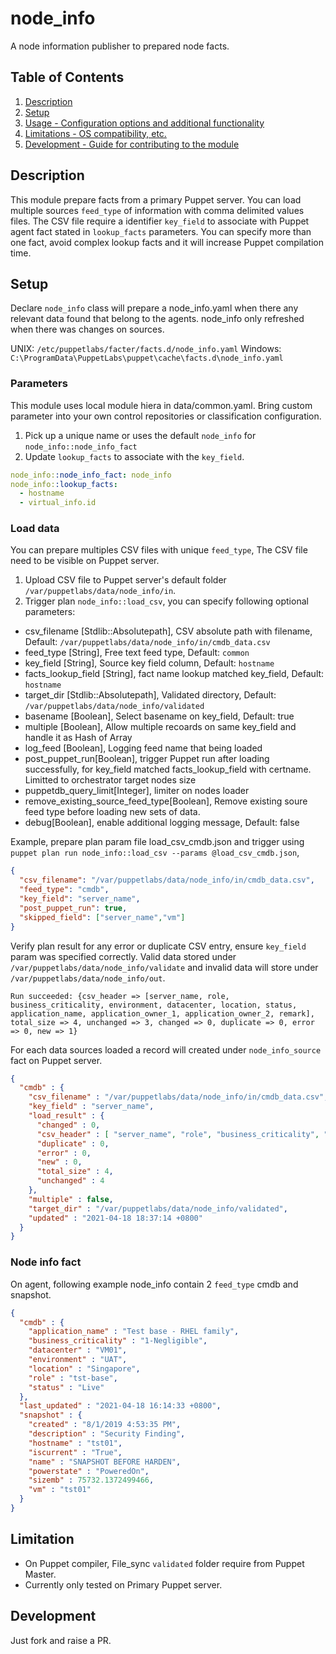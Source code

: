 # node_info

A node information publisher to prepared node facts.

## Table of Contents

1. [Description](#description)
1. [Setup](#setup)
1. [Usage - Configuration options and additional functionality](#usage)
1. [Limitations - OS compatibility, etc.](#limitations)
1. [Development - Guide for contributing to the module](#development)

## Description

This module prepare facts from a primary Puppet server. You can load multiple sources `feed_type` of information with comma delimited values files. The CSV file require a identifier `key_field` to associate with Puppet agent fact stated in `lookup_facts` parameters. You can specify more than one fact, avoid complex lookup facts and it will increase Puppet compilation time.

## Setup

Declare `node_info` class will prepare a node_info.yaml when there any relevant data found that belong to the agents. node_info only refreshed when there was changes on sources.

UNIX: `/etc/puppetlabs/facter/facts.d/node_info.yaml`
Windows: `C:\ProgramData\PuppetLabs\puppet\cache\facts.d\node_info.yaml`

### Parameters

This module uses local module hiera in data/common.yaml. Bring custom parameter into your own control repositories or classification configuration.

1. Pick up a unique name or uses the default `node_info` for `node_info::node_info_fact`
1. Update `lookup_facts` to associate with the `key_field`.

```yaml
node_info::node_info_fact: node_info
node_info::lookup_facts:
  - hostname
  - virtual_info.id
```

### Load data

You can prepare multiples CSV files with unique `feed_type`, The CSV file need to be visible on Puppet server.

1. Upload CSV file to Puppet server's default folder `/var/puppetlabs/data/node_info/in`.
2. Trigger plan `node_info::load_csv`, you can specify following optional parameters:

* csv_filename [Stdlib::Absolutepath], CSV absolute path with filename, Default: `/var/puppetlabs/data/node_info/in/cmdb_data.csv`
* feed_type [String], Free text feed type, Default: `common`
* key_field [String], Source key field column, Default: `hostname`
* facts_lookup_field [String], fact name lookup matched key_field, Default: `hostname`
* target_dir [Stdlib::Absolutepath], Validated directory, Default: `/var/puppetlabs/data/node_info/validated`
* basename [Boolean], Select basename on key_field, Default: true
* multiple [Boolean], Allow multiple recoards on same key_field and handle it as Hash of Array
* log_feed [Boolean], Logging feed name that being loaded
* post_puppet_run[Boolean], trigger Puppet run after loading successfully, for key_field matched facts_lookup_field with certname. Limitted to orchestrator target nodes size
* puppetdb_query_limit[Integer], limiter on nodes loader
* remove_existing_source_feed_type[Boolean], Remove existing soure feed type before loading new sets of data.
* debug[Boolean], enable additional logging message, Default: false

Example, prepare plan param file load_csv_cmdb.json and trigger using `puppet plan run node_info::load_csv --params @load_csv_cmdb.json`,

```json
{
  "csv_filename": "/var/puppetlabs/data/node_info/in/cmdb_data.csv",
  "feed_type": "cmdb",
  "key_field": "server_name",
  "post_puppet_run": true,
  "skipped_field": ["server_name","vm"]  
}
```

Verify plan result for any error or duplicate CSV entry, ensure `key_field` param was specified correctly. Valid data stored under `/var/puppetlabs/data/node_info/validate` and invalid data will store under `/var/puppetlabs/data/node_info/out`.

```text
Run succeeded: {csv_header => [server_name, role, business_criticality, environment, datacenter, location, status, application_name, application_owner_1, application_owner_2, remark], total_size => 4, unchanged => 3, changed => 0, duplicate => 0, error => 0, new => 1}
```

For each data sources loaded a record will created under `node_info_source` fact on Puppet server.

```json
{
  "cmdb" : {
    "csv_filename" : "/var/puppetlabs/data/node_info/in/cmdb_data.csv",
    "key_field" : "server_name",
    "load_result" : {
      "changed" : 0,
      "csv_header" : [ "server_name", "role", "business_criticality", "environment", "datacenter", "location", "status", "application_name", "application_owner_1", "application_owner_2", "remark" ],
      "duplicate" : 0,
      "error" : 0,
      "new" : 0,
      "total_size" : 4,
      "unchanged" : 4
    },
    "multiple" : false,
    "target_dir" : "/var/puppetlabs/data/node_info/validated",
    "updated" : "2021-04-18 18:37:14 +0800"
  }
}
```

### Node info fact

On agent, following example node_info contain 2 `feed_type` cmdb and snapshot.

```json
{
  "cmdb" : {
    "application_name" : "Test base - RHEL family",
    "business_criticality" : "1-Negligible",
    "datacenter" : "VM01",
    "environment" : "UAT",
    "location" : "Singapore",
    "role" : "tst-base",
    "status" : "Live"
  },
  "last_updated" : "2021-04-18 16:14:33 +0800",
  "snapshot" : {
    "created" : "8/1/2019 4:53:35 PM",
    "description" : "Security Finding",
    "hostname" : "tst01",
    "iscurrent" : "True",
    "name" : "SNAPSHOT BEFORE HARDEN",
    "powerstate" : "PoweredOn",
    "sizemb" : 75732.1372499466,
    "vm" : "tst01"
  }
}
```

## Limitation

* On Puppet compiler, File_sync `validated` folder require from Puppet Master.
* Currently only tested on Primary Puppet server.

## Development

Just fork and raise a PR.
